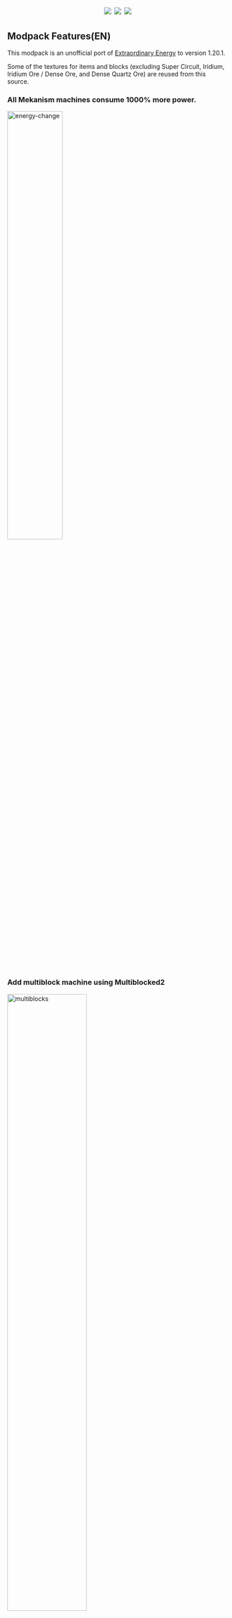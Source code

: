 <h1 align="center">
  <img src=https://raw.githubusercontent.com/sponeru/1000x-mekanism-1.20/refs/heads/main/overrides/config/fancymenu/assets/modpack_title.png?raw=true></img>
  <img src=https://cf.way2muchnoise.eu/1280775.svg?badge_style=for_the_badge></img>
  <img src=https://cf.way2muchnoise.eu/versions/For%20MC_1280775_all.svg?badge_style=for_the_badge></img>
</h1>

## Modpack Features(EN)

This modpack is an unofficial port of [Extraordinary Energy](https://github.com/Valine3gDev/1000x-mekanism) to version 1.20.1.

Some of the textures for items and blocks (excluding Super Circuit, Iridium, Iridium Ore / Dense Ore, and Dense Quartz Ore) are reused from this source.

### All Mekanism machines consume 1000% more power.
<img src="https://github.com/user-attachments/assets/05dc2293-12fa-4d7b-9710-2f07a327e03e" width=50% alt="energy-change"></img>
### Add multiblock machine using Multiblocked2
<img src="https://github.com/user-attachments/assets/087d8acf-3339-4b4a-b7a1-877be1bf8a65" width=60% alt="multiblocks"></img>
### 100% more ore generated
<img src="https://github.com/user-attachments/assets/47c672b7-8967-40b9-840f-70df78c2f247" width=60% alt="ore"></img>
### Up to 192,000% more ore processing
<img src="https://github.com/user-attachments/assets/928d84a6-cadb-46af-9ae8-8c3f1b3df904" width=60% alt="baika"></img>

## Modpack Features(JP)

このModpackは [桁違いな電力](https://github.com/Valine3gDev/1000x-mekanism)を1.20.1に非公式にポートしたものです

一部のアイテム・ブロック(Super Circuit、イリジウム、イリジウム鉱石・高密度鉱石、圧縮クオーツ以外)のテクスチャーについてはこちらから流用しています

### Mekanismの機械全てが1000倍の消費電力
<img src="https://github.com/user-attachments/assets/05dc2293-12fa-4d7b-9710-2f07a327e03e" width=50% alt="energy-change"></img>
### Multiblocked2によるマルチブロック機械の追加
<img src="https://github.com/user-attachments/assets/087d8acf-3339-4b4a-b7a1-877be1bf8a65" width=60% alt="multiblocks"></img>
### 通常の100倍以上生成される鉱石
<img src="https://github.com/user-attachments/assets/47c672b7-8967-40b9-840f-70df78c2f247" width=60% alt="ore"></img>
### 最大192000倍の鉱石処理レシピ
<img src="https://github.com/user-attachments/assets/928d84a6-cadb-46af-9ae8-8c3f1b3df904" width=60% alt="baika"></img>
## マルチプレイ
[こちら](https://github.com/sponeru/1000x-mekanism-1.20/wiki/%E3%83%9E%E3%83%AB%E3%83%81%E3%83%97%E3%83%AC%E3%82%A4%E3%81%AE%E3%82%84%E3%82%8A%E6%96%B9)にやり方が書いてあります





